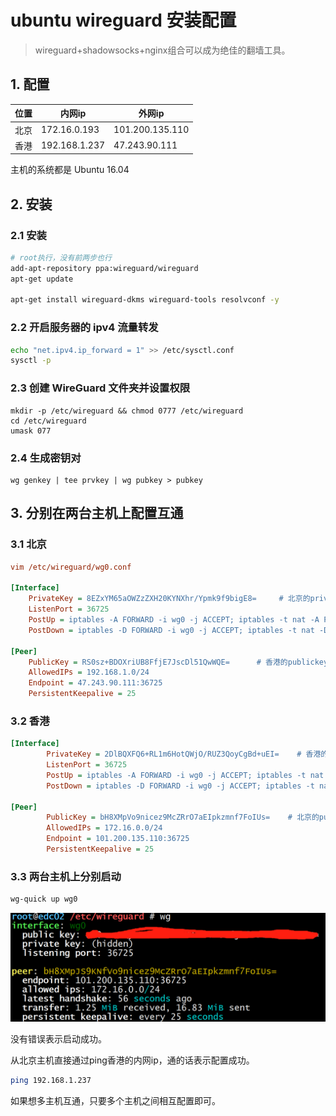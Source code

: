 # ubuntu wireguard 安装配置

>  wireguard+shadowsocks+nginx组合可以成为绝佳的翻墙工具。

## 1. 配置

| 位置 | 内网ip       | 外网ip |
| -----| ------------- | --- |
| 北京 | 172.16.0.193 | 101.200.135.110 |
| 香港 | 192.168.1.237 | 47.243.90.111 |

主机的系统都是 Ubuntu 16.04

## 2. 安装

### 2.1 安装

```bash
# root执行，没有前两步也行
add-apt-repository ppa:wireguard/wireguard
apt-get update

apt-get install wireguard-dkms wireguard-tools resolvconf -y
```

### 2.2 开启服务器的 ipv4 流量转发

```bash
echo "net.ipv4.ip_forward = 1" >> /etc/sysctl.conf
sysctl -p
```

### 2.3 创建 WireGuard 文件夹并设置权限

```
mkdir -p /etc/wireguard && chmod 0777 /etc/wireguard
cd /etc/wireguard
umask 077
```

### 2.4 生成密钥对

```
wg genkey | tee prvkey | wg pubkey > pubkey
```

## 3. 分别在两台主机上配置互通

### 3.1 北京

```ini
vim /etc/wireguard/wg0.conf

[Interface]
	PrivateKey = 8EZxYM65aOWZzZXH20KYNXhr/Ypmk9f9bigE8=     # 北京的privatekey
	ListenPort = 36725
	PostUp = iptables -A FORWARD -i wg0 -j ACCEPT; iptables -t nat -A POSTROUTING -o  ens3   -j MASQUERADE; ip6tables -A FORWARD -i wg0 -j ACCEPT; ip6tables -t nat -A POSTROUTING -o  ens3  -j MASQUERADE
	PostDown = iptables -D FORWARD -i wg0 -j ACCEPT; iptables -t nat -D POSTROUTING -o  ens3  -j MASQUERADE; ip6tables -D FORWARD -i wg0 -j ACCEPT; ip6tables -t nat -D POSTROUTING -o  ens3  -j MASQUERADE

[Peer]
	PublicKey = RS0sz+BDOXriUB8FfjE7JscDl51QwWQE=      # 香港的publickey
	AllowedIPs = 192.168.1.0/24
	Endpoint = 47.243.90.111:36725
	PersistentKeepalive = 25
```



### 3.2 香港

```ini
[Interface]
        PrivateKey = 2DlBQXFQ6+RL1m6HotQWjO/RUZ3QoyCgBd+uEI=    # 香港的privatekey
        ListenPort = 36725
        PostUp = iptables -A FORWARD -i wg0 -j ACCEPT; iptables -t nat -A POSTROUTING -o  ens3   -j MASQUERADE; ip6tables -A FORWARD -i wg0 -j ACCEPT; ip6tables -t nat -A POSTROUTING -o  ens3  -j MASQUERADE
        PostDown = iptables -D FORWARD -i wg0 -j ACCEPT; iptables -t nat -D POSTROUTING -o  ens3  -j MASQUERADE; ip6tables -D FORWARD -i wg0 -j ACCEPT; ip6tables -t nat -D POSTROUTING -o  ens3  -j MASQUERADE

[Peer]
        PublicKey = bH8XMpVo9nicez9McZRrO7aEIpkzmnf7FoIUs=    # 北京的publickey
        AllowedIPs = 172.16.0.0/24
        Endpoint = 101.200.135.110:36725
        PersistentKeepalive = 25
```

### 3.3 两台主机上分别启动

```bash
wg-quick up wg0
```

![look](look.png)

没有错误表示启动成功。



从北京主机直接通过ping香港的内网ip，通的话表示配置成功。

```bash
ping 192.168.1.237
```





如果想多主机互通，只要多个主机之间相互配置即可。
